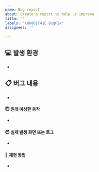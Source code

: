 ```yaml
---
name: Bug report
about: Create a report to help us improve
title: ''
labels: "\U0001F41E BugFix"
assignees: ''

---
```


## 💻 발생 환경

<!-- 버그가 발생한 환경을 작성해주세요 -->

- 

## 📋 버그 내용

<!-- 버그에 대한 내용을 작성해주세요 -->
<!-- 예시: 로그인 시도 시, http 400 응답과 함께 로그인이 되지 않습니다. -->

- 

#### 😇 원래 예상한 동작

<!-- 버그가 없다고 가정했을때, 예상했던 동작을 작성해주세요 -->
<!-- 예시: 로그인 API인 /api/v1/auth/login에 GET 요청시, http 200 응답과 함께 로그인이 되어야 합니다. -->

- 

#### 😈 실제 발생 화면 또는 로그

<!-- 버그가 발생한 화면 또는 로그를 첨부해주세요 -->
<!-- 예시: 로그인 시도 시, 콘솔에 에러 로그가 출력됩니다. -->

-  

#### 🤡 재현 방법

<!-- 버그를 재현하기 위한 방법을 작성해주세요 -->
<!-- 예시: 로그인 API인 /api/v1/auth/login에 GET 요청시, http 400 응답과 함께 로그인이 되지 않습니다. -->

-
